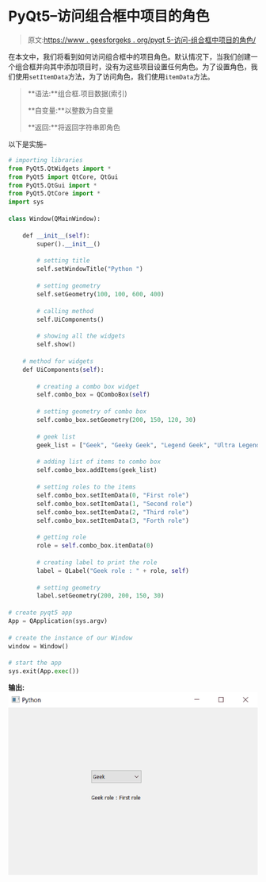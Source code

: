 # PyQt5–访问组合框中项目的角色

> 原文:[https://www . geesforgeks . org/pyqt 5-访问-组合框中项目的角色/](https://www.geeksforgeeks.org/pyqt5-accessing-role-of-item-in-combobox/)

在本文中，我们将看到如何访问组合框中的项目角色。默认情况下，当我们创建一个组合框并向其中添加项目时，没有为这些项目设置任何角色。为了设置角色，我们使用`setItemData`方法，为了访问角色，我们使用`itemData`方法。

> **语法:**组合框.项目数据(索引)
> 
> **自变量:**以整数为自变量
> 
> **返回:**将返回字符串即角色

以下是实施–

```py
# importing libraries
from PyQt5.QtWidgets import * 
from PyQt5 import QtCore, QtGui
from PyQt5.QtGui import * 
from PyQt5.QtCore import * 
import sys

class Window(QMainWindow):

    def __init__(self):
        super().__init__()

        # setting title
        self.setWindowTitle("Python ")

        # setting geometry
        self.setGeometry(100, 100, 600, 400)

        # calling method
        self.UiComponents()

        # showing all the widgets
        self.show()

    # method for widgets
    def UiComponents(self):

        # creating a combo box widget
        self.combo_box = QComboBox(self)

        # setting geometry of combo box
        self.combo_box.setGeometry(200, 150, 120, 30)

        # geek list
        geek_list = ["Geek", "Geeky Geek", "Legend Geek", "Ultra Legend Geek"]

        # adding list of items to combo box
        self.combo_box.addItems(geek_list)

        # setting roles to the items
        self.combo_box.setItemData(0, "First role")
        self.combo_box.setItemData(1, "Second role")
        self.combo_box.setItemData(2, "Third role")
        self.combo_box.setItemData(3, "Forth role")

        # getting role
        role = self.combo_box.itemData(0)

        # creating label to print the role
        label = QLabel("Geek role : " + role, self)

        # setting geometry
        label.setGeometry(200, 200, 150, 30)

# create pyqt5 app
App = QApplication(sys.argv)

# create the instance of our Window
window = Window()

# start the app
sys.exit(App.exec())
```

**输出:**
![](img/bcd4e8b35b5cc11a8e63b0cd3ca7afb3.png)